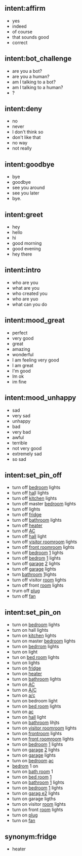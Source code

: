 ## intent:affirm
- yes
- indeed
- of course
- that sounds good
- correct

## intent:bot_challenge
- are you a bot?
- are you a human?
- am I talking to a bot?
- am I talking to a human?
- ?

## intent:deny
- no
- never
- I don't think so
- don't like that
- no way
- not really

## intent:goodbye
- bye
- goodbye
- see you around
- see you later
- bye.

## intent:greet
- hey
- hello
- hi
- good morning
- good evening
- hey there

## intent:intro
- who are you
- what are you
- who created you
- who are yuo
- what can you do

## intent:mood_great
- perfect
- very good
- great
- amazing
- wonderful
- I am feeling very good
- I am great
- I'm good
- Im ok
- im fine

## intent:mood_unhappy
- sad
- very sad
- unhappy
- bad
- very bad
- awful
- terrible
- not very good
- extremely sad
- so sad

## intent:set_pin_off
- turn off [bedroom](room) lights
- turn off [hal](room)l lights
- turn off [kitchen](room) lights
- turn off master [bedroom](room) lights
- turn off lights
- turn off [fridge](equipment)
- turn off [bathroom](room) lights
- turn off [heater](equipment)
- turn off [AC](equipment)
- turn off [hall](room) light
- turn off [visitor room](room)[room](room) lights
- turn off [front room](room)[room](room) lights
- turn off [bedroom](room) [1](room_no) lights
- turn off [bedrom](room) [1](room_no) lights
- turn off [garage](room) [2](room_no) lights
- turn off [garage](room) lights
- turn [bathroom](room) [1](room_no)lights
- turn off visitor [room](room) lights
- turn off front [room](room) lights
- trurn off [plug](equipment)
- turn off [fan](equipment)

## intent:set_pin_on
- turn on [bedroom](room) lights
- turn on hall lights
- turn on [kitchen](room) lights
- turn on master [bedroom](room) lights
- turn on [bedrrom](room) lights
- turn on light
- tun on [bed room](room) lights
- turn on lights
- turn on [fridge](equipment)
- turn on [heater](equipment:fridge)
- turn on [bathroom](room) lights
- turn on [AC](equipment)
- turn on [A/C](equipment)
- turn on [a/c](equipment)
- turn on bedroom light
- turn on [bed room](room) lights
- turn on [ac](equipment)
- turn on [hall](room) light
- turn on [bathroom](room) lihjts
- turn on [visitor room](room)[room](room) lights
- turn on [frontroom](room) lights
- turn on [front room](room)[room](room) lights
- turn  on [bedroom](room) [1](room_no) lights
- turn on [garage](room) [2](room_no) lights
- turn on [garage](room) lights
- turn on [bedroom](room) [ac](equipment)
- [bedrom](room) 1 on
- turn on [bath room](room) 1
- turn on [bed room](room) [1](room_no)
- turn on [bathroom](room) [1](room_no) lights
- turn on [bedroom](room) [1](room_no) lights
- turn on [garag e2](room) lights
- turn on garage ligths
- turn on visitor [room](room) lights
- turn on front [room](room) lights
- turn on [plug](equipment)
- turn on [fan](equipment)

## synonym:fridge
- heater
